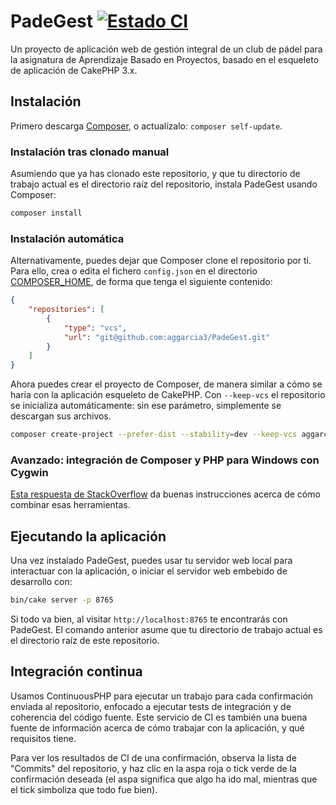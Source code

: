 # PadeGest [![Estado CI](https://status.continuousphp.com/git-hub/aggarcia3/PadeGest?token=362304b9-842b-414b-bd76-e83b3bdca02d&branch=master)](https://continuousphp.com/git-hub/aggarcia3/PadeGest)
Un proyecto de aplicación web de gestión integral de un club de pádel para la asignatura de Aprendizaje Basado en Proyectos, basado en el esqueleto de aplicación de CakePHP 3.x.

## Instalación

Primero descarga [Composer](https://getcomposer.org/doc/00-intro.md), o actualízalo: `composer self-update`.

### Instalación tras clonado manual

Asumiendo que ya has clonado este repositorio, y que tu directorio de trabajo actual es el directorio raíz del repositorio, instala PadeGest usando Composer:

```bash
composer install
```

### Instalación automática

Alternativamente, puedes dejar que Composer clone el repositorio por ti. Para ello, crea o edita el fichero `config.json` en el directorio [COMPOSER_HOME](https://getcomposer.org/doc/03-cli.md#composer-home), de forma que tenga el siguiente contenido:

```json
{
	"repositories": [
		{
			"type": "vcs",
			"url": "git@github.com:aggarcia3/PadeGest.git"
		}
	]
}
```

Ahora puedes crear el proyecto de Composer, de manera similar a cómo se haría con la aplicación esqueleto de CakePHP. Con `--keep-vcs` el repositorio se inicializa automáticamente: sin ese parámetro, simplemente se descargan sus archivos.

```bash
composer create-project --prefer-dist --stability=dev --keep-vcs aggarcia3/padegest PadeGest
```

### Avanzado: integración de Composer y PHP para Windows con Cygwin

[Esta respuesta de StackOverflow](https://stackoverflow.com/a/14904607/9366153) da buenas instrucciones acerca de cómo combinar esas herramientas.

## Ejecutando la aplicación

Una vez instalado PadeGest, puedes usar tu servidor web local para interactuar con la aplicación, o iniciar
el servidor web embebido de desarrollo con:

```bash
bin/cake server -p 8765
```

Si todo va bien, al visitar `http://localhost:8765` te encontrarás con PadeGest. El comando anterior asume que tu directorio de trabajo actual es el directorio raíz de este repositorio.

## Integración continua

Usamos ContinuousPHP para ejecutar un trabajo para cada confirmación enviada al repositorio, enfocado a ejecutar tests de integración y de coherencia del código fuente. Este servicio de CI es también una buena fuente de información acerca de cómo trabajar con la aplicación, y qué requisitos tiene.

Para ver los resultados de CI de una confirmación, observa la lista de "Commits" del repositorio, y haz clic en la aspa roja o tick verde de la confirmación deseada (el aspa significa que algo ha ido mal, mientras que el tick simboliza que todo fue bien).
